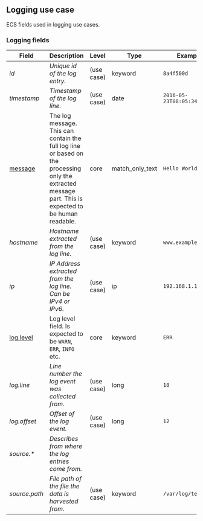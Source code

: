 ## Logging use case

ECS fields used in logging use cases.

### <a name="logging"></a> Logging fields


| Field  | Description  | Level  | Type  | Example  |
|---|---|---|---|---|
| <a name="id"></a>*id* | *Unique id of the log entry.* | (use case) | keyword | `8a4f500d` |
| <a name="timestamp"></a>*timestamp* | *Timestamp of the log line.* | (use case) | date | `2016-05-23T08:05:34.853Z` |
| [message](../README.md#message)  | The log message.<br/>This can contain the full log line or based on the processing only the extracted message part. This is expected to be human readable. | core | match_only_text | `Hello World` |
| <a name="hostname"></a>*hostname* | *Hostname extracted from the log line.* | (use case) | keyword | `www.example.com` |
| <a name="ip"></a>*ip* | *IP Address extracted from the log line. Can be IPv4 or IPv6.* | (use case) | ip | `192.168.1.12` |
| [log.level](../README.md#log.level)  | Log level field. Is expected to be `WARN`, `ERR`, `INFO` etc. | core | keyword | `ERR` |
| <a name="log.line"></a>*log.line* | *Line number the log event was collected from.* | (use case) | long | `18` |
| <a name="log.offset"></a>*log.offset* | *Offset of the log event.* | (use case) | long | `12` |
| <a name="source.&ast;"></a>*source.&ast;* | *Describes from where the log entries come from.<br/>* |  |  |  |
| <a name="source.path"></a>*source.path* | *File path of the file the data is harvested from.* | (use case) | keyword | `/var/log/test.log` |



